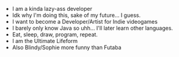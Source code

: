 - I am a kinda lazy-ass developer
- Idk why I'm doing this, sake of my future... I guess.
- I want to become a Developer/Artist for Indie videogames
- I barely only know Java so uhh... I'll later learn other languages.
- Eat, sleep, draw, program, repeat.
- I am the Ultimate Lifeform
- Also Blindy/Sophie more funny than Futaba

<!---
Do NOT ask me what games I play, I already told you, I AM THE ULTIMATE Lifeform.
--->
